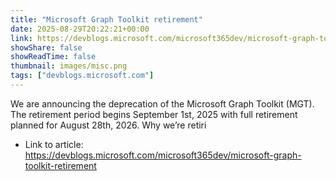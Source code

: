 ```yaml
---
title: "Microsoft Graph Toolkit retirement"
date: 2025-08-29T20:22:21+00:00
link: https://devblogs.microsoft.com/microsoft365dev/microsoft-graph-toolkit-retirement
showShare: false
showReadTime: false
thumbnail: images/misc.png
tags: ["devblogs.microsoft.com"]
---
```

We are announcing the deprecation of the Microsoft Graph Toolkit (MGT). The retirement period begins September 1st, 2025 with full retirement planned for August 28th, 2026. Why we’re retiri

- Link to article: https://devblogs.microsoft.com/microsoft365dev/microsoft-graph-toolkit-retirement